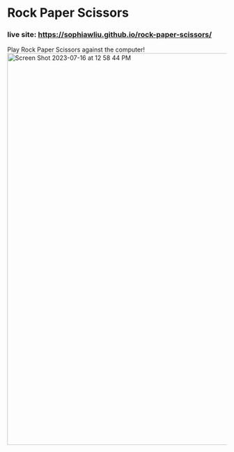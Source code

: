 # Rock Paper Scissors
### live site: https://sophiawliu.github.io/rock-paper-scissors/
Play Rock Paper Scissors against the computer!
<img width="900" alt="Screen Shot 2023-07-16 at 12 58 44 PM" src="https://github.com/sophiawliu/rock-paper-scissors/assets/122403050/6ddc7e48-daa6-4190-be7e-b857fa62fa21">
